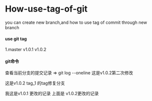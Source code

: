 # How-use-tag-of-git
you can create new branch,and how to use tag of commit through new branch


####  use git tag


1.master         v1.0.1         v1.0.2




#### git命令


查看当前分支的提交记录      =>   git log --oneline     这是v1.0.2第二次修改

这是v1.0.2 tag_1 的tag修复分支

我这是v1.0.1 更改的记录   上面是 v1.0.2更改的记录